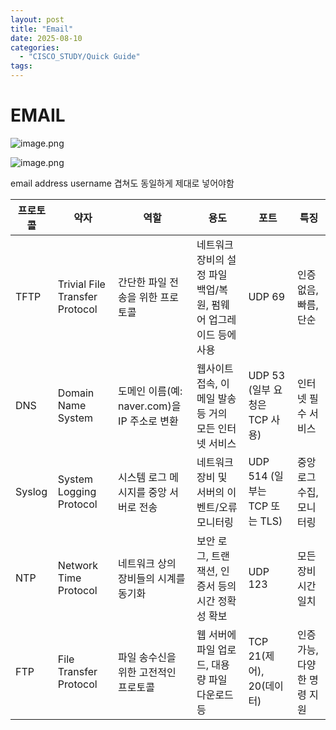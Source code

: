 ```yaml
---
layout: post
title: "Email"
date: 2025-08-10
categories:
  - "CISCO_STUDY/Quick Guide"
tags:
---
```



# EMAIL

![image.png](EMAIL%2021ff223521738037bbd1c3c0f2216377/image.png)

![image.png](EMAIL%2021ff223521738037bbd1c3c0f2216377/image%201.png)

email address username 겹쳐도 동일하게 제대로 넣어야함

| 프로토콜 | 약자 | 역할 | 용도 | 포트 | 특징 |
| --- | --- | --- | --- | --- | --- |
| TFTP | Trivial File Transfer Protocol | 간단한 파일 전송을 위한 프로토콜 | 네트워크 장비의 설정 파일 백업/복원, 펌웨어 업그레이드 등에 사용 | UDP 69 | 인증 없음, 빠름, 단순 |
| DNS | Domain Name System | 도메인 이름(예: naver.com)을 IP 주소로 변환 | 웹사이트 접속, 이메일 발송 등 거의 모든 인터넷 서비스 | UDP 53 (일부 요청은 TCP 사용) | 인터넷 필수 서비스 |
| Syslog | System Logging Protocol | 시스템 로그 메시지를 중앙 서버로 전송 | 네트워크 장비 및 서버의 이벤트/오류 모니터링 | UDP 514 (일부는 TCP 또는 TLS) | 중앙 로그 수집, 모니터링 |
| NTP | Network Time Protocol | 네트워크 상의 장비들의 시계를 동기화 | 보안 로그, 트랜잭션, 인증서 등의 시간 정확성 확보 | UDP 123 | 모든 장비 시간 일치 |
| FTP | File Transfer Protocol | 파일 송수신을 위한 고전적인 프로토콜 | 웹 서버에 파일 업로드, 대용량 파일 다운로드 등 | TCP 21(제어), 20(데이터) | 인증 가능, 다양한 명령 지원 |